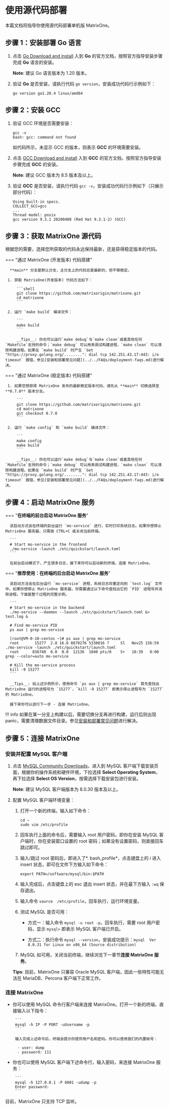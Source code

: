 # **使用源代码部署**

本篇文档将指导你使用源代码部署单机版 MatrixOne。

## 步骤 1：安装部署 Go 语言

1. 点击 <a href="https://go.dev/doc/install" target="_blank">Go Download and install</a> 入到 **Go** 的官方文档，按照官方指导安装步骤完成 **Go** 语言的安装。

    __Note__: 建议 Go 语言版本为 1.20 版本。

2. 验证 **Go** 是否安装，请执行代码 `go version`，安装成功代码行示例如下：

    ```
    go version go1.20.4 linux/amd64
    ```

## 步骤 2：安装 GCC

1. 验证 GCC 环境是否需要安装：

    ```
    gcc -v
    bash: gcc: command not found
    ```

    如代码所示，未显示 GCC 的版本，则表示 **GCC** 的环境需要安装。

2. 点击 <a href="https://gcc.gnu.org/install/" target="_blank">GCC Download and install</a> 入到 **GCC** 的官方文档，按照官方指导安装步骤完成 **GCC** 的安装。

    __Note__: 建议 GCC 版本为 8.5 版本及以上。

3. 验证 **GCC** 是否安装，请执行代码 `gcc -v`，安装成功代码行示例如下（只展示部分代码）：

    ```
    Using built-in specs.
    COLLECT_GCC=gcc
    ...
    Thread model: posix
    gcc version 9.3.1 20200408 (Red Hat 9.3.1-2) (GCC)
    ```

## 步骤 3：获取 MatrixOne 源代码

根据您的需要，选择您所获取的代码永远保持最新，还是获得稳定版本的代码。

=== "通过 MatrixOne (开发版本) 代码搭建"

      **main** 分支是默认分支，主分支上的代码总是最新的，但不够稳定。

     1. 获取 MatrixOne(开发版本) 代码方法如下：

         ```shell
         git clone https://github.com/matrixorigin/matrixone.git
         cd matrixone
         ```

     2. 运行 `make build` 编译文件：

         ```
         make build
         ```

         __Tips__: 你也可以运行`make debug`与`make clean`或者其他任何`Makefile`支持的命令；`make debug` 可以用来调试构建进程，`make clean` 可以清除构建进程。如果在 `make build` 时产生 `Get "https://proxy.golang.org/........": dial tcp 142.251.43.17:443: i/o timeout` 报错，参见[安装和部署常见问题](../../FAQs/deployment-faqs.md)进行解决。

=== "通过 MatrixOne (稳定版本) 代码搭建"

     1. 如果您想获得 MatrixOne 发布的最新稳定版本代码，请先从 **main** 切换选择至 **0.7.0** 版本分支。

         ```
         git clone https://github.com/matrixorigin/matrixone.git
         cd matrixone         
         git checkout 0.7.0
         ```

     2. 运行 `make config` 和 `make build` 编译文件：

         ```
         make config
         make build
         ```

         __Tips__: 你也可以运行`make debug`与`make clean`或者其他任何`Makefile`支持的命令；`make debug` 可以用来调试构建进程，`make clean` 可以清除构建进程。如果在 `make build` 时产生 `Get "https://proxy.golang.org/........": dial tcp 142.251.43.17:443: i/o timeout` 报错，参见[安装和部署常见问题](../../FAQs/deployment-faqs.md)进行解决。

## 步骤 4：启动 MatrixOne 服务

=== "**在终端的前台启动 MatrixOne 服务**"

      该启动方式会在终端的前台运行 `mo-service` 进行，实时打印系统日志。如果你想停止 MatrixOne 服务器，只需按 CTRL+C 或关闭当前终端。

      ```
      # Start mo-service in the frontend
      ./mo-service -launch ./etc/quickstart/launch.toml
      ```

      在前台启动模式下，产生很多日志，接下来你可以启动新的终端，连接 MatrixOne。

=== "**推荐使用：在终端的后台启动 MatrixOne 服务**"

      该启动方法会在后台运行 `mo-service` 进程，系统日志将重定向到 `test.log` 文件中。如果你想停止 MatrixOne 服务器，你需要通过以下命令查找出它的 `PID` 进程号并消除进程。下面是整个过程的完整示例。

      ```
      # Start mo-service in the backend
      ./mo-service --daemon --launch ./etc/quickstart/launch.toml &> test.log &

      # Find mo-service PID
      ps aux | grep mo-service

      [root@VM-0-10-centos ~]# ps aux | grep mo-service
      root       15277  2.8 16.6 8870276 5338016 ?     Sl   Nov25 156:59 ./mo-service -launch ./etc/quickstart/launch.toml
      root      836740  0.0  0.0  12136  1040 pts/0    S+   10:39   0:00 grep --color=auto mo-service

      # Kill the mo-service process
      kill -9 15277
      ```

      __Tips__: 如上述示例所示，使用命令 `ps aux | grep mo-service` 首先查找出 MatrixOne 运行的进程号为 `15277`，`kill -9 15277` 即表示停止进程号为 `15277` 的 MatrixOne。

      接下来你可以进行下一步 - 连接 MatrixOne。

!!! info
    如果在某一分支上构建以后，需要切换分支再进行构建，运行后则出现 panic，需要清理数据文件目录。参见[安装和部署常见问题](../../FAQs/deployment-faqs.md)进行解决。

## 步骤 5：连接 MatrixOne

### 安装并配置 MySQL 客户端

1. 点击 <a href="https://dev.mysql.com/downloads/mysql" target="_blank">MySQL Community Downloads</a>，进入到 MySQL 客户端下载安装页面，根据你的操作系统和硬件环境，下拉选择 **Select Operating System**，再下拉选择 **Select OS Version**，按需选择下载安装包进行安装。

    __Note__: 建议 MySQL 客户端版本为 8.0.30 版本及以上。

2. 配置 MySQL 客户端环境变量：

     1. 打开一个新的终端，输入如下命令：

         ```
         cd ~
         sudo vim /etc/profile
         ```

     2. 回车执行上面的命令后，需要输入 root 用户密码，即你在安装 MySQL 客户端时，你在安装窗口设置的 root 密码；如果没有设置密码，则直接回车跳过即可。

     3. 输入/跳过 root 密码后，即进入了*. bash_profile*，点击键盘上的 *i* 进入 insert 状态，即可在文件下方输入如下命令：

        ```
        export PATH=/software/mysql/bin:$PATH
        ```

     4. 输入完成后，点击键盘上的 esc 退出 insert 状态，并在最下方输入 `:wq` 保存退出。

     5. 输入命令 `source  /etc/profile`，回车执行，运行环境变量。

     6. 测试 MySQL 是否可用：

         - 方式一：输入命令 `mysql -u root -p`，回车执行，需要 root 用户密码，显示 `mysql>` 即表示 MySQL 客户端已开启。

         - 方式二：执行命令 `mysql --version`，安装成功提示：`mysql  Ver 8.0.31 for Linux on x86_64 (Source distribution)`

     7. MySQL 如可用，关闭当前终端，继续浏览下一章节**连接 MatrixOne 服务**。

    __Tips__: 目前，MatrixOne 只兼容 Oracle MySQL 客户端，因此一些特性可能无法在 MariaDB、Percona 客户端下正常工作。

### 连接 MatrixOne

- 你可以使用 MySQL 命令行客户端来连接 MatrixOne。打开一个新的终端，直接输入以下指令：

       ```
       mysql -h IP -P PORT -uUsername -p
       ```

       输入完成上述命令后，终端会提示你提供用户名和密码。你可以使用我们的内置帐号：

        · user: dump
        · password: 111

- 你也可以使用 MySQL 客户端下述命令行，输入密码，来连接 MatrixOne 服务：

       ```
       mysql -h 127.0.0.1 -P 6001 -udump -p
       Enter password:
       ```

目前，MatrixOne 只支持 TCP 监听。

